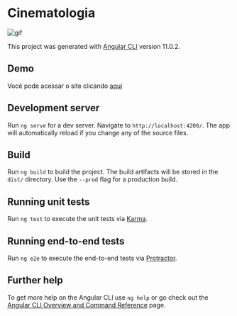 # Cinematologia

![gif](https://github.com/carloseduardofdelima/Angular-cinematologia/blob/master/cinematologia.gif?raw=true)

This project was generated with [Angular CLI](https://github.com/angular/angular-cli) version 11.0.2.

## Demo

Você pode acessar o site clicando [aqui](https://cinematologia.netlify.app/)

## Development server

Run `ng serve` for a dev server. Navigate to `http://localhost:4200/`. The app will automatically reload if you change any of the source files.

## Build

Run `ng build` to build the project. The build artifacts will be stored in the `dist/` directory. Use the `--prod` flag for a production build.

## Running unit tests

Run `ng test` to execute the unit tests via [Karma](https://karma-runner.github.io).

## Running end-to-end tests

Run `ng e2e` to execute the end-to-end tests via [Protractor](http://www.protractortest.org/).

## Further help

To get more help on the Angular CLI use `ng help` or go check out the [Angular CLI Overview and Command Reference](https://angular.io/cli) page.
